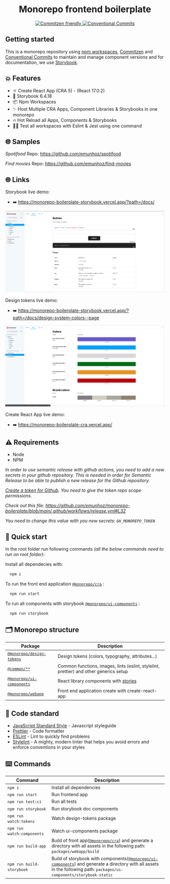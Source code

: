 <h1 align="center">Monorepo frontend boilerplate</h1>

<p align="center">
  <a href="http://commitizen.github.io/cz-cli/">
	  <img src="https://img.shields.io/badge/commitizen-friendly-brightgreen.svg" alt="Commitzen friendly" />
  </a>
  <a href="https://conventionalcommits.org">
	  <img src="https://img.shields.io/badge/Conventional%20Commits-1.0.0-yellow.svg" alt="Conventional Commits" />
  </a>
</p>

## Getting started

This is a monorepo repository using [npm workspaces](https://docs.npmjs.com/cli/v8/using-npm/workspaces), [Commitzen](http://commitizen.github.io/cz-cli/) and [Conventional Commits](https://conventionalcommits.org) to maintain and manage component versions and for documentation, we use [Storybook](https://storybook.js.org/).

## 💥 Features

- ⚛️ Create React App (CRA 5) - (React 17.0.2)
- 📖 Storybook 6.4.18
- 📦 Npm Workspaces
- ✨ Host Multiple CRA Apps, Component Libraries & Storybooks in one monorepo
- 🔥 Hot Reload all Apps, Components & Storybooks
- 👨‍🔬 Test all workspaces with Eslint & Jest using one command

## 🌐 Samples

*Spotifood*
Repo: https://github.com/emunhoz/spotifood

*Find movies*
Repo: https://github.com/emunhoz/find-movies

## 🌐 Links

Storybook live demo:
- ➡️ https://monorepo-boilerplate-storybook.vercel.app/?path=/docs/

![Storybook](docs/images/ui-components.png)

Design tokens live demo:
- ➡️ https://monorepo-boilerplate-storybook.vercel.app/?path=/docs/design-system-colors--page

![Design tokens](docs/images/design-tokens.png)

Create React App live demo:
- ➡️ https://monorepo-boilerplate-cra.vercel.app/

## ⚠️ Requirements

- Node
- NPM

_In order to use semantic release with github actions, you need to add a new secrets in your github repository. This is needed in order for Semantic Release to be able to publish a new release for the Github repository._

_[Create a token for Github](https://help.github.com/en/github/authenticating-to-github/creating-a-personal-access-token-for-the-command-line). You need to give the token repo scope permissions._

_Check out this file: https://github.com/emunhoz/monorepo-boilerplate/blob/main/.github/workflows/release.yml#L32_

_You need to change this value with you new secrets: `GH_MONOREPO_TOKEN`_

## 🚀 Quick start

In the root folder run following commands _(all the below commands need to run on root folder)_:

Install all dependecies with:

```bash
  npm i
```

To run the front end application [`@monorepo/cra`](./packages/cra) :

```bash
  npm run start
```

To run all components with storybook [`@monorepo/ui-components`](./packages/ui-components) :

```bash
  npm run storybook
```

## 🗂 Monorepo structure

| Package                                               | Description                                                                            |
| ----------------------------------------------------- | -------------------------------------------------------------------------------------- |
| [`@monorepo/design-tokens`](./packages/design-tokens) | Design tokens (colors, typography, attributes...)                                      |
| [`@common/**`](./packages/commons)                    | Common functions, images, lints (eslint, stylelint, prettier) and other generics setup |
| [`@monorepo/ui-components`](./packages/ui-components) | React library components with [stories](https://storybook.js.org/)                     |
| [`@monorepo/webapp`](./packages/webapp)               | Front end application create with create-react-app                                     |

## 🚨 Code standard

- [JavaScript Standard Style](https://standardjs.com/) - Javascript styleguide
- [Prettier](https://prettier.io/) - Code formatter
- [ESLint](https://eslint.org/) - Lint to quickly find problems
- [Stylelint](https://stylelint.io/) - A mighty, modern linter that helps you avoid errors and enforce conventions in your styles

## ⌨️ Commands

| Command                 | Description                                                                                                                                                                               |
| ----------------------- | ----------------------------------------------------------------------------------------------------------------------------------------------------------------------------------------- |
| `npm i`                  | Install all dependencies                                                                                                                                                                  |
| `npm run start`            | Run frontend app                                                                                                                                                                          |
| `npm run test:ci`          | Run all tests                                                                                                                                                                             |
| `npm run storybook`        | Run storybook doc components                                                                                                                                                              |
| `npm run watch:tokens`     | Watch design-tokens package                                                                                                                                                               |
| `npm run watch:components` | Watch ui-components package                                                                                                                                                               |
| `npm run build-app`        | Build of front app([`@monorepo/cra`](./packages/cra)) and generate a directory with all assets in the following path: `packages/webapp/build`                                                |
| `npm run build-storybook`  | Build of storybook with components([`@monorepo/ui-components`](./packages/ui-components)) and generate a directory with all assets in the following path: `packages/ui-components/storybook-static` |
